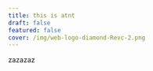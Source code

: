 ```yaml
---
title: this is atnt
draft: false
featured: false
cover: /img/web-logo-diamond-Revc-2.png
---
```

zazazaz